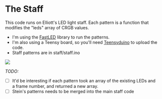 # The Staff

This code runs on Elliott's LED light staff. Each pattern is a function that modifies the "leds" array of CRGB values. 

- I'm using the [FastLED](https://github.com/FastLED/FastLED) library to run the patterns.
- I'm also using a Teensy board, so you'll need [Teensyduino](https://www.pjrc.com/teensy/teensyduino.html) to upload the code.
- Staff patterns are in staff/staff.ino

![](http://i.giphy.com/YRDnMd32QNujS.gif)

*TODO:*
- [ ] It'd be interesting if each pattern took an array of the existing LEDs and a frame number, and returned a new array.
- [ ] Stein's patterns needs to be merged into the main staff code
